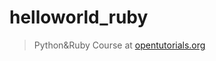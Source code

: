 # helloworld_ruby
> Python&Ruby Course at [opentutorials.org]

[opentutorials.org]:https://opentutorials.org/module/1569
